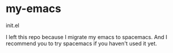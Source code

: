 # my-emacs
init.el

I left this repo because I migrate my emacs to spacemacs.
And I recommend you to try spacemacs if you haven't used it yet.
